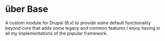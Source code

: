 # über Base
A custom module for Drupal (8.x) to provide some default functionality beyond core that adds some legacy and common features I enjoy having in all my implementations of the popular framework.
